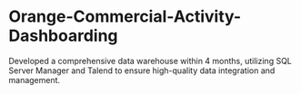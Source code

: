 # Orange-Commercial-Activity-Dashboarding
Developed a comprehensive data warehouse within 4 months, utilizing SQL Server Manager and Talend to ensure high-quality data integration and management.
